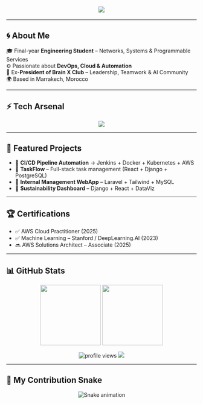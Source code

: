 <!-- Omar Lahjouji GitHub Profile README -->

<h1 align="center">
  <img src="https://readme-typing-svg.herokuapp.com?font=Orbitron&size=35&color=9112BC&center=true&vCenter=true&width=850&height=70&lines=🚀+Omar+Lahjouji;💻+DevOps+%7C+Cloud+%7C+Automation;⚡+Building+Scalable+Futures" />
</h1>

---

## 🌀 About Me
🎓 Final-year **Engineering Student** – Networks, Systems & Programmable Services  
⚙️ Passionate about **DevOps, Cloud & Automation**  
🧠 Ex-**President of Brain X Club** – Leadership, Teamwork & AI Community  
🌍 Based in Marrakech, Morocco  

---

## ⚡ Tech Arsenal
<p align="center">
  <img src="https://skillicons.dev/icons?i=aws,docker,kubernetes,terraform,jenkins,ansible,git,github,linux,python,java,js,react,django,laravel,mysql,postgresql" />
</p>

---

## 🚀 Featured Projects
- 🔹 **CI/CD Pipeline Automation** → Jenkins + Docker + Kubernetes + AWS  
- 🔹 **TaskFlow** – Full-stack task management (React + Django + PostgreSQL)  
- 🔹 **Internal Management WebApp** – Laravel + Tailwind + MySQL  
- 🔹 **Sustainability Dashboard** – Django + React + DataViz  

---

## 🏆 Certifications
- ✅ AWS Cloud Practitioner (2025)  
- ✅ Machine Learning – Stanford / DeepLearning.AI (2023)  
- 🔜 AWS Solutions Architect – Associate (2025)  

---

## 📊 GitHub Stats
<p align="center">
  <img src="https://github-readme-stats.vercel.app/api?username=omarlahjouji001&show_icons=true&theme=radical&hide_border=true" height="160"/>
  <img src="https://streak-stats.demolab.com?user=YOUR_GITHUB_USERNAME&theme=radical&hide_border=true" height="160"/>
</p>

<p align="center">
  <img src="https://komarev.com/ghpvc/?username=YOUR_GITHUB_USERNAME&style=flat-square&color=00F7FF" alt="profile views"/>
  <img src="https://img.shields.io/github/followers/YOUR_GITHUB_USERNAME?style=flat-square&color=00F7FF"/>
</p>

---

## 🐍 My Contribution Snake
<p align="center">
  <img src="https://github.com/OmarLahjouji/OmarLahjouji/blob/output/snake.svg" alt="Snake animation"/>
</p>

